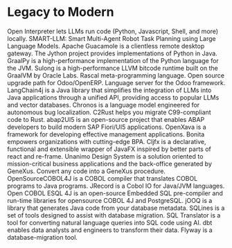 # Legacy to Modern

Open Interpreter lets LLMs run code (Python, Javascript, Shell, and more) locally. SMART-LLM: Smart Multi-Agent Robot Task Planning using Large Language Models. Apache Guacamole is a clientless remote desktop gateway. The Jython project provides implementations of Python in Java. GraalPy is a high-performance implementation of the Python language for the JVM. Sulong is a high-performance LLVM bitcode runtime built on the GraalVM by Oracle Labs. Rascal meta-programming language. Open source upgrade path for Odoo/OpenERP. Language server for the Odoo framework. LangChain4j is a Java library that simplifies the integration of LLMs into Java applications through a unified API, providing access to popular LLMs and vector databases. Chronos is a language model engineered for autonomous bug localization. C2Rust helps you migrate C99-compliant code to Rust. abap2UI5 is an open-source project that enables ABAP developers to build modern SAP Fiori/UI5 applications. OpenXava is a framework for developing effective management applications. Bonita empowers organizations with cutting-edge BPA. Cljfx is a declarative, functional and extensible wrapper of JavaFX inspired by better parts of react and re-frame. Unanimo Design System is a solution oriented to mission-critical business applications and the back-office generated by GeneXus. Convert any code into a GeneXus procedure. OpenSourceCOBOL4J is a COBOL compiler that translates COBOL programs to Java programs. JRecord is a Cobol IO for Java/JVM languages. Open COBOL ESQL 4J is an open-source Embedded SQL pre-compiler and run-time libraries for opensource COBOL 4J and PostgreSQL. jOOQ is a library that generates Java code from your database metadata. SQLines is a set of tools designed to assist with database migration. SQL Translator is a tool for converting natural language queries into SQL code using AI. dbt enables data analysts and engineers to transform their data. Flyway is a database-migration tool.